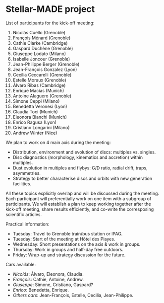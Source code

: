 # Stellar-MADE project

List of participants for the kick-off meeting:
1. Nicolás Cuello (Grenoble)
2. François Ménard (Grenoble)
3. Cathie Clarke (Cambridge)
4. Gaspard Duchêne (Grenoble)
5. Giuseppe Lodato (Milano) 
6. Isabelle Joncour (Grenoble)
7. Jean-Philippe Berger (Grenoble)
8. Jean-François Gonzalez (Lyon)
9. Cecilia Ceccarelli (Grenoble)
10. Estelle Moraux (Grenoble)
11. Álvaro Ribas (Cambridge)
12. Enrique Macías (Munich)
13. Antoine Alaguero (Grenoble)
14. Simone Ceppi (Milano)
15. Benedetta Veronesi (Lyon)
16. Claudia Toci (Munich)
17. Eleonora Bianchi (Munich)
18. Enrico Ragusa (Lyon)
19. Cristiano Longarini (Milano)
20. Andrew Winter (Nice)

We plan to work on 4 main axis during the meeting: 
- Distribution, environment and evolution of discs: multiples vs. singles.
- Disc diagnostics (morphology, kinematics and accretion) within multiples.
- Dust evolution in multiples and flybys: G/D ratio, radial drift, traps, asymmetries.
- Strategy to better characterise discs and orbits with new generation facilities.

All these topics explicitly overlap and will be discussed during the meeting. Each participant
will preferentially work on one item with a subgroup of participants. We will establish a plan
to keep working together after the kick-off meeting, share results efficiently, and co-write
the corresposing scientific articles.

Practical information:
- Tuesday: Travel to Grenoble train/bus station or IPAG.
- Tuesday: Start of the meeting at Hôtel des Playes.
- Wednesday: Short presentations on the axis & work in groups.
- Thursday: Work in groups and half-day free outdoors.
- Friday: Wrap-up and strategy discussion for the future.

Cars available:
- *Nicolás*: Álvaro, Eleonora, Claudia.
- *François*: Cathie, Antoine, Andrew.
- *Giuseppe*: Simone, Cristiano, Gaspard?
- *Enrico*: Benedetta, Enrique.
- *Others cars*: Jean-François, Estelle, Cecilia, Jean-Philippe.